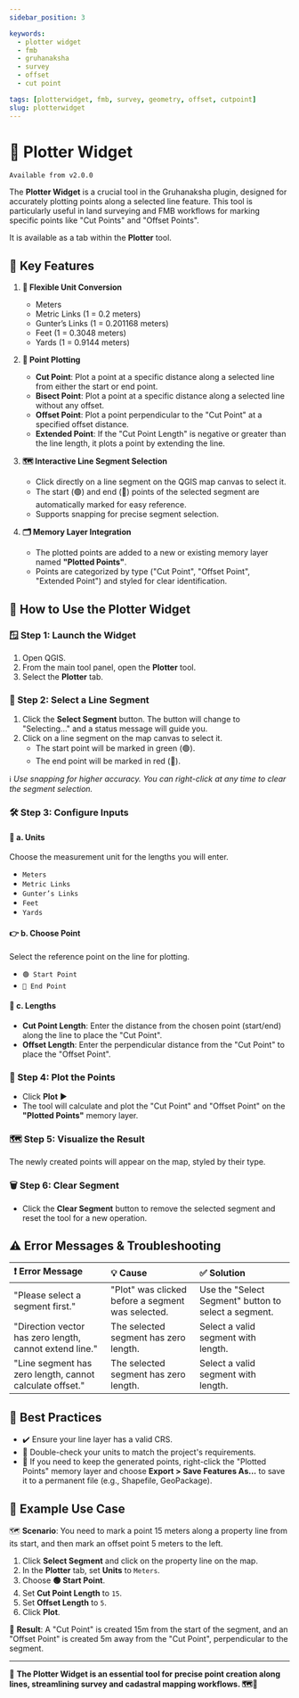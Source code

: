 ```yaml
---
sidebar_position: 3

keywords:
  - plotter widget
  - fmb
  - gruhanaksha
  - survey
  - offset
  - cut point

tags: [plotterwidget, fmb, survey, geometry, offset, cutpoint]
slug: plotterwidget
---
```


# 📏 Plotter Widget

`Available from v2.0.0`

The **Plotter Widget** is a crucial tool in the Gruhanaksha plugin, designed for accurately plotting points along a selected line feature. This tool is particularly useful in land surveying and FMB workflows for marking specific points like "Cut Points" and "Offset Points".

It is available as a tab within the **Plotter** tool.

## 🔧 **Key Features**

1. **📏 Flexible Unit Conversion**
    * Meters
    * Metric Links (1 = 0.2 meters)
    * Gunter’s Links (1 = 0.201168 meters)
    * Feet (1 = 0.3048 meters)
    * Yards (1 = 0.9144 meters)

2. **📍 Point Plotting**
    * **Cut Point**: Plot a point at a specific distance along a selected line from either the start or end point.
    * **Bisect Point**: Plot a point at a specific distance along a selected line without any offset.
    * **Offset Point**: Plot a point perpendicular to the "Cut Point" at a specified offset distance.
    * **Extended Point**: If the "Cut Point Length" is negative or greater than the line length, it plots a point by extending the line.

3. **🗺️ Interactive Line Segment Selection**
    * Click directly on a line segment on the QGIS map canvas to select it.
    * The start (🟢) and end (🔴) points of the selected segment are automatically marked for easy reference.
    * Supports snapping for precise segment selection.

4. **🗂️ Memory Layer Integration**
    * The plotted points are added to a new or existing memory layer named **"Plotted Points"**.
    * Points are categorized by type ("Cut Point", "Offset Point", "Extended Point") and styled for clear identification.

## 🚀 **How to Use the Plotter Widget**

### 🪟 Step 1: Launch the Widget

1. Open QGIS.
2. From the main tool panel, open the **Plotter** tool.
3. Select the **Plotter** tab.

### 📌 Step 2: Select a Line Segment

1. Click the **Select Segment** button. The button will change to "Selecting..." and a status message will guide you.
2. Click on a line segment on the map canvas to select it.
    * The start point will be marked in green (🟢).
    * The end point will be marked in red (🔴).

ℹ️ *Use snapping for higher accuracy. You can right-click at any time to clear the segment selection.*

### 🛠️ Step 3: Configure Inputs

#### 🔣 a. Units

Choose the measurement unit for the lengths you will enter.

* `Meters`
* `Metric Links`
* `Gunter’s Links`
* `Feet`
* `Yards`

#### 👉 b. Choose Point

Select the reference point on the line for plotting.

* `🟢 Start Point`
* `🔴 End Point`

#### 📏 c. Lengths

* **Cut Point Length**: Enter the distance from the chosen point (start/end) along the line to place the "Cut Point".
* **Offset Length**: Enter the perpendicular distance from the "Cut Point" to place the "Offset Point".

### 🧩 Step 4: Plot the Points

* Click **Plot** ▶️
* The tool will calculate and plot the "Cut Point" and "Offset Point" on the **"Plotted Points"** memory layer.

### 🗺️ Step 5: Visualize the Result

The newly created points will appear on the map, styled by their type.

### 🗑️ Step 6: Clear Segment

* Click the **Clear Segment** button to remove the selected segment and reset the tool for a new operation.

## ⚠️ Error Messages & Troubleshooting

| ❗ Error Message | 💡 Cause | ✅ Solution |
| :--- | :--- | :--- |
| "Please select a segment first." | "Plot" was clicked before a segment was selected. | Use the "Select Segment" button to select a segment. |
| "Direction vector has zero length, cannot extend line." | The selected segment has zero length. | Select a valid segment with length. |
| "Line segment has zero length, cannot calculate offset." | The selected segment has zero length. | Select a valid segment with length. |

## 🌟 Best Practices

* ✔️ Ensure your line layer has a valid CRS.
* 📏 Double-check your units to match the project's requirements.
* 💾 If you need to keep the generated points, right-click the "Plotted Points" memory layer and choose **Export > Save Features As...** to save it to a permanent file (e.g., Shapefile, GeoPackage).

## 📝 Example Use Case

🗺️ **Scenario**: You need to mark a point 15 meters along a property line from its start, and then mark an offset point 5 meters to the left.

1. Click **Select Segment** and click on the property line on the map.
2. In the **Plotter** tab, set **Units** to `Meters`.
3. Choose **🟢 Start Point**.
4. Set **Cut Point Length** to `15`.
5. Set **Offset Length** to `5`.
6. Click **Plot**.

🧮 **Result**: A "Cut Point" is created 15m from the start of the segment, and an "Offset Point" is created 5m away from the "Cut Point", perpendicular to the segment.

---

📌 **The Plotter Widget is an essential tool for precise point creation along lines, streamlining survey and cadastral mapping workflows. 🗺️📍**

